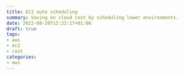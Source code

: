 ```yaml
---
title: EC2 auto scheduling
summary: Saving on cloud cost by scheduling lower environments.
date: 2022-08-20T12:22:17+01:00
draft: true
tags:
- aws
- ec2
- cost
categories:
- aws
---
```


